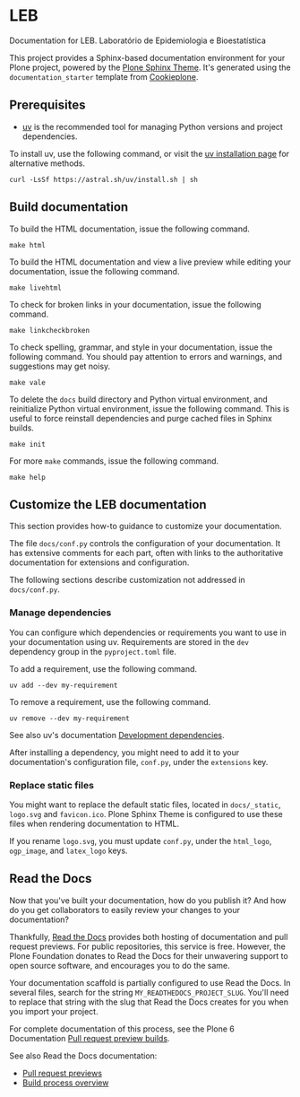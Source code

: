 # LEB

Documentation for LEB.
Laboratório de Epidemiologia e Bioestatística

This project provides a Sphinx-based documentation environment for your Plone project, powered by the [Plone Sphinx Theme](https://github.com/plone/plone-sphinx-theme).
It's generated using the `documentation_starter` template from [Cookieplone](https://github.com/plone/cookieplone).


## Prerequisites

-   [uv](https://docs.astral.sh/uv/) is the recommended tool for managing Python versions and project dependencies.

To install uv, use the following command, or visit the [uv installation page](https://docs.astral.sh/uv/getting-started/installation/) for alternative methods.

```shell
curl -LsSf https://astral.sh/uv/install.sh | sh
```


## Build documentation

To build the HTML documentation, issue the following command.

```shell
make html
```

To build the HTML documentation and view a live preview while editing your documentation, issue the following command.

```shell
make livehtml
```

To check for broken links in your documentation, issue the following command.

```shell
make linkcheckbroken
```

To check spelling, grammar, and style in your documentation, issue the following command.
You should pay attention to errors and warnings, and suggestions may get noisy.

```shell
make vale
```

To delete the `docs` build directory and Python virtual environment, and reinitialize Python virtual environment, issue the following command.
This is useful to force reinstall dependencies and purge cached files in Sphinx builds.

```shell
make init
```

For more `make` commands, issue the following command.

```shell
make help
```


## Customize the LEB documentation

This section provides how-to guidance to customize your documentation.

The file `docs/conf.py` controls the configuration of your documentation.
It has extensive comments for each part, often with links to the authoritative documentation for extensions and configuration.

The following sections describe customization not addressed in `docs/conf.py`.


### Manage dependencies

You can configure which dependencies or requirements you want to use in your documentation using uv.
Requirements are stored in the `dev` dependency group in the `pyproject.toml` file.

To add a requirement, use the following command.

```shell
uv add --dev my-requirement
```

To remove a requirement, use the following command.

```shell
uv remove --dev my-requirement
```

See also uv's documentation [Development dependencies](https://docs.astral.sh/uv/concepts/projects/dependencies/#development-dependencies).

After installing a dependency, you might need to add it to your documentation's configuration file, `conf.py`, under the `extensions` key.


### Replace static files

You might want to replace the default static files, located in `docs/_static`, `logo.svg` and `favicon.ico`.
Plone Sphinx Theme is configured to use these files when rendering documentation to HTML.

If you rename `logo.svg`, you must update `conf.py`, under the `html_logo`, `ogp_image`, and `latex_logo` keys.


## Read the Docs

Now that you've built your documentation, how do you publish it?
And how do you get collaborators to easily review your changes to your documentation?

Thankfully, [Read the Docs](https://about.readthedocs.com/) provides both hosting of documentation and pull request previews.
For public repositories, this service is free.
However, the Plone Foundation donates to Read the Docs for their unwavering support to open source software, and encourages you to do the same.

Your documentation scaffold is partially configured to use Read the Docs.
In several files, search for the string `MY_READTHEDOCS_PROJECT_SLUG`.
You'll need to replace that string with the slug that Read the Docs creates for you when you import your project.

For complete documentation of this process, see the Plone 6 Documentation [Pull request preview builds](https://6.docs.plone.org/contributing/documentation/admins.html#pull-request-preview-builds).

See also Read the Docs documentation:

-   [Pull request previews](https://docs.readthedocs.com/platform/stable/pull-requests.html)
-   [Build process overview](https://docs.readthedocs.com/platform/stable/builds.html)
